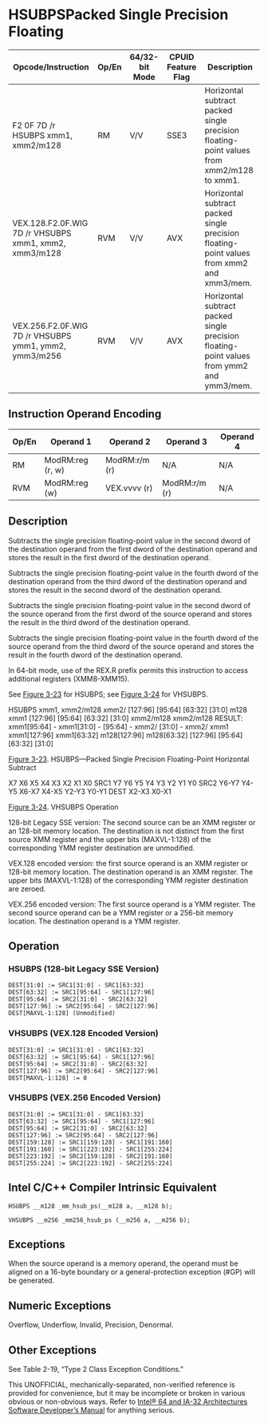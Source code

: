 # HSUBPS**Packed Single Precision Floating**

| Opcode/Instruction                                    | Op/En | 64/32-bit Mode | CPUID Feature Flag | Description                                                                               |
| ----------------------------------------------------- | ----- | -------------- | ------------------ | ----------------------------------------------------------------------------------------- |
| F2 0F 7D /r HSUBPS xmm1, xmm2/m128                    | RM    | V/V            | SSE3               | Horizontal subtract packed single precision floating-point values from xmm2/m128 to xmm1. |
| VEX.128.F2.0F.WIG 7D /r VHSUBPS xmm1, xmm2, xmm3/m128 | RVM   | V/V            | AVX                | Horizontal subtract packed single precision floating-point values from xmm2 and xmm3/mem. |
| VEX.256.F2.0F.WIG 7D /r VHSUBPS ymm1, ymm2, ymm3/m256 | RVM   | V/V            | AVX                | Horizontal subtract packed single precision floating-point values from ymm2 and ymm3/mem. |

## Instruction Operand Encoding

| Op/En | Operand 1        | Operand 2     | Operand 3     | Operand 4 |
| ----- | ---------------- | ------------- | ------------- | --------- |
| RM    | ModRM:reg (r, w) | ModRM:r/m (r) | N/A           | N/A       |
| RVM   | ModRM:reg (w)    | VEX.vvvv (r)  | ModRM:r/m (r) | N/A       |

## Description

Subtracts the single precision floating-point value in the second dword of the destination operand from the first dword of the destination operand and stores the result in the first dword of the destination operand.

Subtracts the single precision floating-point value in the fourth dword of the destination operand from the third dword of the destination operand and stores the result in the second dword of the destination operand.

Subtracts the single precision floating-point value in the second dword of the source operand from the first dword of the source operand and stores the result in the third dword of the destination operand.

Subtracts the single precision floating-point value in the fourth dword of the source operand from the third dword of the source operand and stores the result in the fourth dword of the destination operand.

In 64-bit mode, use of the REX.R prefix permits this instruction to access additional registers (XMM8-XMM15).

See [Figure 3-23](/x86/hsubps#fig-3-23) for HSUBPS; see [Figure 3-24](/x86/hsubps#fig-3-24) for VHSUBPS.

HSUBPS xmm1, xmm2/m128
xmm2/
[127:96]
[95:64]
[63:32]
[31:0]
m128
xmm1
[127:96]
[95:64]
[63:32]
[31:0]
xmm2/m128
xmm2/m128
RESULT:
xmm1[95:64] -
xmm1[31:0] -
[95:64] - xmm2/
[31:0] - xmm2/
xmm1
xmm1[127:96]
xmm1[63:32]
m128[127:96]
m128[63:32]
[127:96]
[95:64]
[63:32]
[31:0]

[Figure 3-23](/x86/hsubps#fig-3-23). HSUBPS—Packed Single Precision Floating-Point Horizontal Subtract

X7 X6 X5 X4 X3 X2 X1 X0
SRC1
Y7 Y6 Y5 Y4 Y3 Y2 Y1 Y0
SRC2
Y6-Y7 Y4-Y5 X6-X7 X4-X5 Y2-Y3 Y0-Y1
DEST
X2-X3 X0-X1

[Figure 3-24](/x86/hsubps#fig-3-24). VHSUBPS Operation

128-bit Legacy SSE version: The second source can be an XMM register or an 128-bit memory location. The destination is not distinct from the first source XMM register and the upper bits (MAXVL-1:128) of the corresponding YMM register destination are unmodified.

VEX.128 encoded version: the first source operand is an XMM register or 128-bit memory location. The destination operand is an XMM register. The upper bits (MAXVL-1:128) of the corresponding YMM register destination are zeroed.

VEX.256 encoded version: The first source operand is a YMM register. The second source operand can be a YMM register or a 256-bit memory location. The destination operand is a YMM register.

## Operation

### HSUBPS (128-bit Legacy SSE Version)

```
DEST[31:0] := SRC1[31:0] - SRC1[63:32]
DEST[63:32] := SRC1[95:64] - SRC1[127:96]
DEST[95:64] := SRC2[31:0] - SRC2[63:32]
DEST[127:96] := SRC2[95:64] - SRC2[127:96]
DEST[MAXVL-1:128] (Unmodified)

```

### VHSUBPS (VEX.128 Encoded Version)

```
DEST[31:0] := SRC1[31:0] - SRC1[63:32]
DEST[63:32] := SRC1[95:64] - SRC1[127:96]
DEST[95:64] := SRC2[31:0] - SRC2[63:32]
DEST[127:96] := SRC2[95:64] - SRC2[127:96]
DEST[MAXVL-1:128] := 0

```

### VHSUBPS (VEX.256 Encoded Version)

```
DEST[31:0] := SRC1[31:0] - SRC1[63:32]
DEST[63:32] := SRC1[95:64] - SRC1[127:96]
DEST[95:64] := SRC2[31:0] - SRC2[63:32]
DEST[127:96] := SRC2[95:64] - SRC2[127:96]
DEST[159:128] := SRC1[159:128] - SRC1[191:160]
DEST[191:160] := SRC1[223:192] - SRC1[255:224]
DEST[223:192] := SRC2[159:128] - SRC2[191:160]
DEST[255:224] := SRC2[223:192] - SRC2[255:224]

```

## Intel C/C++ Compiler Intrinsic Equivalent

```
HSUBPS __m128 _mm_hsub_ps(__m128 a, __m128 b);

```

```
VHSUBPS __m256 _mm256_hsub_ps (__m256 a, __m256 b);

```

## Exceptions

When the source operand is a memory operand, the operand must be aligned on a 16-byte boundary or a general-protection exception (#​​​​GP) will be generated.

## Numeric Exceptions

Overflow, Underflow, Invalid, Precision, Denormal.

## Other Exceptions

See Table 2-19, “Type 2 Class Exception Conditions.”

This UNOFFICIAL, mechanically-separated, non-verified reference is provided for convenience, but it may be
incomplete or broken in various obvious or non-obvious
ways. Refer to [Intel® 64 and IA-32 Architectures Software Developer’s Manual](https://software.intel.com/en-us/download/intel-64-and-ia-32-architectures-sdm-combined-volumes-1-2a-2b-2c-2d-3a-3b-3c-3d-and-4) for anything serious.
